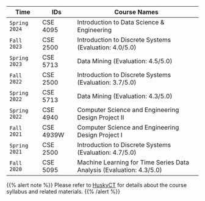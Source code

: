

| Time         |  IDs          | Course Names                  |
| ------------------| ------------------- |--------------------------------- |
| `Spring 2024`     | CSE 4095    | Introduction to Data Science & Engineering |
| `Fall 2023`     | CSE 2500    | Introduction to Discrete Systems (Evaluation: 4.0/5.0) |
|`Spring 2023` |  CSE 5713 | Data Mining (Evaluation: 4.5/5.0) |
| `Fall 2022`     | CSE 2500    | Introduction to Discrete Systems    (Evaluation: 3.7/5.0)   |
|`Spring 2022` |  CSE 5713 | Data Mining (Evaluation: 4.3/5.0) |
|`Spring 2022` |  CSE 4940  | Computer Science and Engineering Design Project II |
|`Fall 2021` |  CSE 4939W  | Computer Science and Engineering Design Project I |
| `Spring 2021`     | CSE 2500    | Introduction to Discrete Systems    (Evaluation: 4.7/5.0)         |
| `Fall 2020`       | CSE 5095    | Machine Learning for Time Series Data Analysis (Evaluation: 4.3/5.0) |


{{% alert note %}}
Please refer to [HuskyCT](https://huskyct.uconn.edu/) for details about the course syllabus and related materials.
{{% /alert %}}
